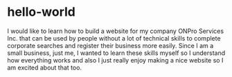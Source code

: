 # hello-world
I would like to learn how to build a website for my company ONPro Services Inc. that can be used by people without a lot of technical skills to complete corporate searches and register their business more easily. Since I am a small business, just me, I wanted to learn these skills myself so I understand how everything works and also I just really enjoy making a nice website so I am excited about that too. 